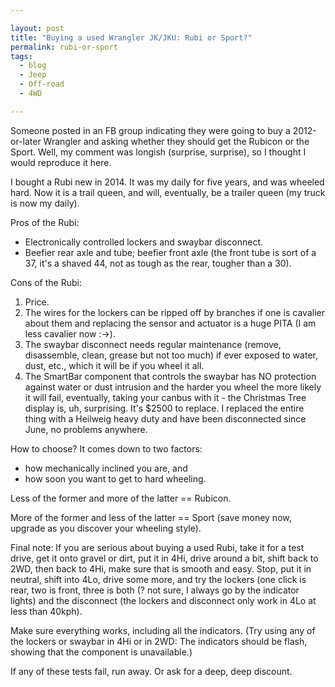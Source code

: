 ```yaml
---

layout: post
title: "Buying a used Wrangler JK/JKU: Rubi or Sport?"
permalink: rubi-or-sport
tags:
  - blog
  - Jeep
  - Off-road
  - 4WD

---
```


Someone posted in an FB group indicating they were going to buy a 2012-or-later Wrangler and asking whether they should get the Rubicon or the Sport. Well, my comment was longish (surprise, surprise), so I thought I would reproduce it here.

I bought a Rubi new in 2014. It was my daily for five years, and was wheeled hard. Now it is a trail queen, and will, eventually, be a trailer queen (my truck is now my daily).

Pros of the Rubi:
 - Electronically controlled lockers and swaybar disconnect.
 - Beefier rear axle and tube; beefier front axle (the front tube is sort of a 37, it's a shaved 44, not as tough as the rear, tougher than a 30).

Cons of the Rubi:
 1. Price. 
 2. The wires for the lockers can be ripped off by branches if one is cavalier about them and replacing the sensor and actuator is a huge PITA (I am less cavalier now :->).
 3. The swaybar disconnect needs regular maintenance (remove, disassemble, clean, grease but not too much) if ever exposed to water, dust, etc., which it will be if you wheel it all.
 4. The SmartBar component that controls the swaybar has NO protection against water or dust intrusion and the harder you wheel the more likely it will fail, eventually, taking your canbus with it - the Christmas Tree display is, uh, surprising. It's $2500 to replace. I replaced the entire thing with a Heilweig heavy duty and have been disconnected since June, no problems anywhere.

How to choose? It comes down to two factors:
 - how mechanically inclined you are, and
 - how soon you want to get to hard wheeling.

Less of the former and more of the latter == Rubicon.

More of the former and less of the latter == Sport (save money now, upgrade as you discover your wheeling style).

Final note: If you are serious about buying a used Rubi, take it for a test drive, get it onto gravel or dirt, put it in 4Hi, drive around a bit, shift back to 2WD, then back to 4Hi, make sure that is smooth and easy. Stop, put it in neutral, shift into 4Lo, drive some more, and try the lockers (one click is rear, two is front, three is both (? not sure, I always go by the indicator lights) and the disconnect (the lockers and disconnect only work in 4Lo at less than 40kph).

Make sure everything works, including all the indicators. (Try using any of the lockers or swaybar in 4Hi or in 2WD: The indicators should be flash, showing that the component is unavailable.)

If any of these tests fail, run away. Or ask for a deep, deep discount.

